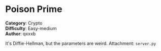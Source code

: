 # Poison Prime

**Category**: Crypto \
**Difficulty**: Easy-medium \
**Author**: qxxxb

It's Diffie-Hellman, but the parameters are weird.
Attachment: `server.py`
